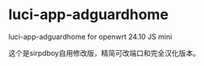 # luci-app-adguardhome

luci-app-adguardhome for openwrt 24.10 JS mini

这个是sirpdboy自用修改版，精简可改端口和完全汉化版本。
